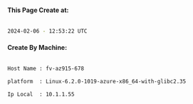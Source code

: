 
   
#### This Page Create at:

```bash

2024-02-06 - 12:53:22 UTC

```

#### Create By Machine:

```bash

Host Name : fv-az915-678

platform  : Linux-6.2.0-1019-azure-x86_64-with-glibc2.35

Ip Local  : 10.1.1.55

```

